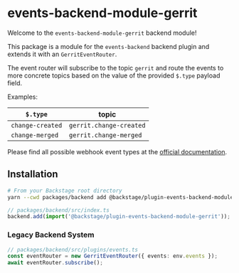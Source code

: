 # events-backend-module-gerrit

Welcome to the `events-backend-module-gerrit` backend module!

This package is a module for the `events-backend` backend plugin
and extends it with an `GerritEventRouter`.

The event router will subscribe to the topic `gerrit`
and route the events to more concrete topics based on the value
of the provided `$.type` payload field.

Examples:

| `$.type`         | topic                   |
| ---------------- | ----------------------- |
| `change-created` | `gerrit.change-created` |
| `change-merged`  | `gerrit.change-merged`  |

Please find all possible webhook event types at the
[official documentation](https://gerrit-review.googlesource.com/Documentation/cmd-stream-events.html#events).

## Installation

```bash
# From your Backstage root directory
yarn --cwd packages/backend add @backstage/plugin-events-backend-module-gerrit
```

```ts
// packages/backend/src/index.ts
backend.add(import('@backstage/plugin-events-backend-module-gerrit'));
```

### Legacy Backend System

```ts
// packages/backend/src/plugins/events.ts
const eventRouter = new GerritEventRouter({ events: env.events });
await eventRouter.subscribe();
```

